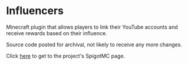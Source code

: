 # Influencers

Minecraft plugin that allows players to link their YouTube accounts and receive rewards based on their influence.

Source code posted for archival, not likely to receive any more changes.

Click [here](https://www.spigotmc.org/resources/%E2%AD%90-influencers-%E2%AD%90-automatic-rank-managing-for-youtubers-and-streamers-now-free-and-open-source.69959/) to get to the project's SpigotMC page.
